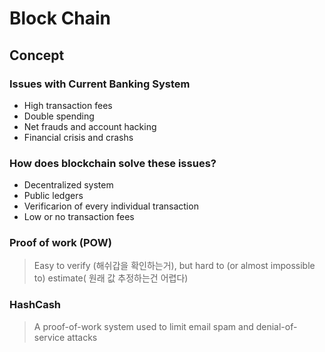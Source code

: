 # Block Chain

## Concept

### Issues with Current Banking System

- High transaction fees
- Double spending
- Net frauds and account hacking
- Financial crisis and crashs

### How does blockchain solve these issues?

* Decentralized system
* Public ledgers
* Verificarion of every individual transaction
* Low or no transaction fees

### Proof of work (POW)

> Easy to verify (해쉬갑을 확인하는거), but hard to (or almost impossible to) estimate( 원래 값 추정하는건 어렵다)

### HashCash

> A proof-of-work system used to limit email spam and denial-of-service attacks
